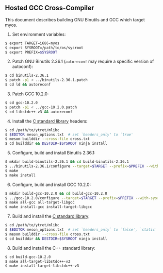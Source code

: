 ## Hosted GCC Cross-Compiler

This document describes building GNU Binutils and GCC which target myos.

1. Set environment variables:

```sh
$ export TARGET=i686-myos
$ export SYSROOT=/path/to/os/sysroot
$ export PREFIX=$SYSROOT
```

2. Patch GNU Binutils 2.36.1 (`autoreconf` may require a specific version of
autoconf):

```sh
$ cd binutils-2.36.1
$ patch -p1 < ../binutils-2.36.1.patch
$ cd ld && autoreconf
```

3. Patch GCC 10.2.0:

```sh
$ cd gcc-10.2.0
$ patch -p1 < ../gcc-10.2.0.patch
$ cd libstdc++-v3 && autoreconf
```

4. Install the [C standard library][ytret_mlibc] headers:

```sh
$ cd /path/to/ytret/mlibc
$ $EDITOR meson_options.txt  # set `headers_only' to `true'
$ meson builddir --cross-file cross.txt
$ cd builddir && DESTDIR=$SYSROOT ninja install
```

5. Configure, build and install Binutils 2.36.1:

```sh
$ mkdir build-binutils-2.36.1 && cd build-binutils-2.36.1
$ ../binutils-2.36.1/configure --target=$TARGET --prefix=$PREFIX --with-sysroot=$SYSROOT --disable-werror --enable-shared
$ make
$ make install
```

6. Configure, build and install GCC 10.2.0:

```sh
$ mkdir build-gcc-10.2.0 && cd build-gcc-10.2.0
$ ../gcc-10.2.0/configure --target=$TARGET --prefix=$PREFIX --with-sysroot=$SYSROOT --enable-languages=c,c++ --enable-shared
$ make all-gcc all-target-libgcc
$ make install-gcc install-target-libgcc
```

7. Build and install the [C standard library][ytret_mlibc]:

```sh
$ cd /path/to/ytret/mlibc
$ $EDITOR meson_options.txt  # set `headers_only` to `false', `static' to `true'
$ meson builddir --cross-file cross.txt
$ cd builddir && DESTDIR=$SYSROOT ninja install
```

8. Build and install the C++ standard library:

```sh
$ cd build-gcc-10.2.0
$ make all-target-libstdc++-v3
$ make install-target-libstdc++-v3
```

[ytret_mlibc]: https://github.com/ytret/mlibc
